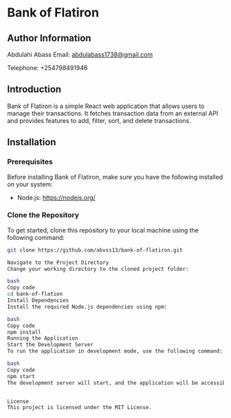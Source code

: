 # Bank of Flatiron
 
 ## Author Information
Abdulahi Abass
Email: abdulabass1738@gmail.com

Telephone: +254798491946

## Introduction
Bank of Flatiron is a simple React web application that allows users to manage their transactions. It fetches transaction data from an external API and provides features to add, filter, sort, and delete transactions.

## Installation

### Prerequisites
Before installing Bank of Flatiron, make sure you have the following installed on your system:
- Node.js: https://nodejs.org/

### Clone the Repository
To get started, clone this repository to your local machine using the following command:

```bash
git clone https://github.com/abvss13/bank-of-flatiron.git

Navigate to the Project Directory
Change your working directory to the cloned project folder:

bash
Copy code
cd bank-of-flation
Install Dependencies
Install the required Node.js dependencies using npm:

bash
Copy code
npm install
Running the Application
Start the Development Server
To run the application in development mode, use the following command:

bash
Copy code
npm start
The development server will start, and the application will be accessible at http://localhost:3000/ in your web browser.


License
This project is licensed under the MIT License.
